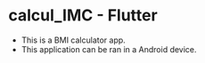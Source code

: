 # calcul_IMC - Flutter

* This is a BMI calculator app.
* This application can be ran in a Android device.
